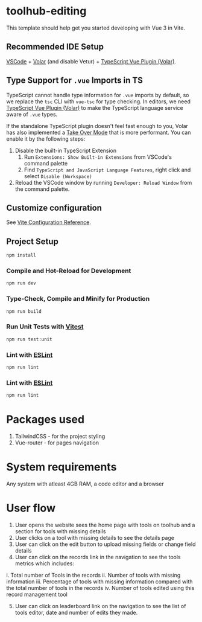 # toolhub-editing

This template should help get you started developing with Vue 3 in Vite.

## Recommended IDE Setup

[VSCode](https://code.visualstudio.com/) + [Volar](https://marketplace.visualstudio.com/items?itemName=Vue.volar) (and disable Vetur) + [TypeScript Vue Plugin (Volar)](https://marketplace.visualstudio.com/items?itemName=Vue.vscode-typescript-vue-plugin).

## Type Support for `.vue` Imports in TS

TypeScript cannot handle type information for `.vue` imports by default, so we replace the `tsc` CLI with `vue-tsc` for type checking. In editors, we need [TypeScript Vue Plugin (Volar)](https://marketplace.visualstudio.com/items?itemName=Vue.vscode-typescript-vue-plugin) to make the TypeScript language service aware of `.vue` types.

If the standalone TypeScript plugin doesn't feel fast enough to you, Volar has also implemented a [Take Over Mode](https://github.com/johnsoncodehk/volar/discussions/471#discussioncomment-1361669) that is more performant. You can enable it by the following steps:

1. Disable the built-in TypeScript Extension
    1) Run `Extensions: Show Built-in Extensions` from VSCode's command palette
    2) Find `TypeScript and JavaScript Language Features`, right click and select `Disable (Workspace)`
2. Reload the VSCode window by running `Developer: Reload Window` from the command palette.

## Customize configuration

See [Vite Configuration Reference](https://vitejs.dev/config/).

## Project Setup

```sh
npm install
```

### Compile and Hot-Reload for Development

```sh
npm run dev
```

### Type-Check, Compile and Minify for Production

```sh
npm run build
```

### Run Unit Tests with [Vitest](https://vitest.dev/)

```sh
npm run test:unit
```

### Lint with [ESLint](https://eslint.org/)

```sh
npm run lint
```

### Lint with [ESLint](https://eslint.org/)

```sh
npm run lint
```


# Packages used

1. TailwindCSS - for the project styling
2. Vue-router - for pages navigation

# System requirements
Any system with atleast 4GB RAM, a code editor and a browser

# User flow
1. User opens the website sees the home page with tools on toolhub and a section for tools with missing details
2. User clicks on a tool with missing details to see the details page 
3. User can click on the edit button to upload missing fields or change field details
4. User can click on the records link in the navigation to see the tools metrics which includes: 
 
 i. Total number of Tools in the records
 ii. Number of tools with missing information
 iii. Percentage of tools with missing information compared with the total number of tools in the records
 iv. Number of tools edited using this record management tool
 
5. User can click on leaderboard link on the navigation to see the list of tools editor, date and number of edits they made.
